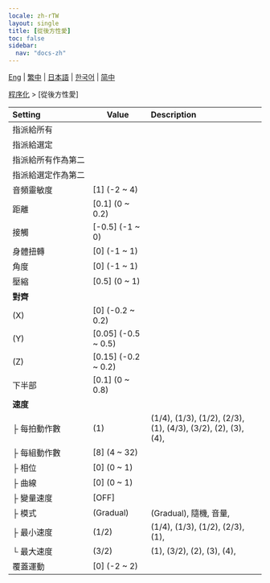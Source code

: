 ```yaml
---
locale: zh-rTW
layout: single
title: [從後方性愛]
toc: false
sidebar:
  nav: "docs-zh"
---
```

[Eng](/dancexr/menu/2025.4/motion/sex_from_behind) | [繁中](/tw/dancexr/menu/2025.4/motion/sex_from_behind) | [日本語](/jp/dancexr/menu/2025.4/motion/sex_from_behind) | [한국어](/kr/dancexr/menu/2025.4/motion/sex_from_behind) | [简中](/zh/dancexr/menu/2025.4/motion/sex_from_behind)

[程序化](../menu#程序化) > [從後方性愛]



| Setting | Value | Description |
| :--- | --- | :--- |
|<nobr>指派給所有</nobr>|| 
|<nobr>指派給選定</nobr>|| 
|<nobr>指派給所有作為第二</nobr>|| 
|<nobr>指派給選定作為第二</nobr>|| 
|<nobr>音頻靈敏度</nobr>| [1] (-2 ~ 4) | 
|<nobr>距離</nobr>| [0.1] (0 ~ 0.2) | 
|<nobr>接觸</nobr>| [-0.5] (-1 ~ 0) | 
|<nobr>身體扭轉</nobr>| [0] (-1 ~ 1) | 
|<nobr>角度</nobr>| [0] (-1 ~ 1) | 
|<nobr>壓縮</nobr>| [0.5] (0 ~ 1) | 
|<nobr><b>對齊</b></nobr>|| 
|<nobr>(X)</nobr>| [0] (-0.2 ~ 0.2) | 
|<nobr>(Y)</nobr>| [0.05] (-0.5 ~ 0.5) | 
|<nobr>(Z)</nobr>| [0.15] (-0.2 ~ 0.2) | 
|<nobr>下半部</nobr>| [0.1] (0 ~ 0.8) | 
|<nobr><b>速度</b></nobr>| | 
|<nobr>├&nbsp;每拍動作數</nobr>| (1) | (1/4), (1/3), (1/2), (2/3), (1), (4/3), (3/2), (2), (3), (4), 
|<nobr>├&nbsp;每組動作數</nobr>| [8] (4 ~ 32) | 
|<nobr>├&nbsp;相位</nobr>| [0] (0 ~ 1) | 
|<nobr>├&nbsp;曲線</nobr>| [0] (0 ~ 1) | 
|<nobr>├&nbsp;變量速度</nobr>| [OFF] | 
|<nobr>├&nbsp;模式</nobr>| (Gradual) | (Gradual), 隨機, 音量, 
|<nobr>├&nbsp;最小速度</nobr>| (1/2) | (1/4), (1/3), (1/2), (2/3), (1), 
|<nobr>└&nbsp;最大速度</nobr>| (3/2) | (1), (3/2), (2), (3), (4), 
|<nobr>覆蓋運動</nobr>| [0] (-2 ~ 2) | 
